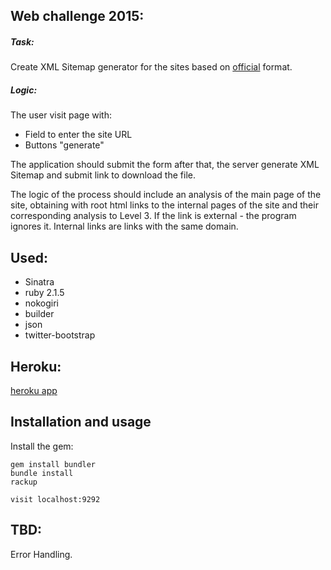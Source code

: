 Web challenge 2015:
---------------
##### Task:
Create XML Sitemap generator for the sites based on [official](http://www.sitemaps.org/protocol.html) format.

##### Logic:

The user visit page with:
* Field to enter the site URL
* Buttons "generate"

The application should submit the form after that, the server generate XML Sitemap and submit
link to download the file.

The logic of the process should include an analysis of the main page of the site, obtaining
with root html links to the internal pages of the site and their corresponding analysis to Level 3.
If the link is external - the program ignores it. Internal links are links with the same domain.

Used:
---------------
* Sinatra
* ruby 2.1.5
* nokogiri
* builder
* json
* twitter-bootstrap

Heroku:
---------------
[heroku app](https://ua-web-challenge-2015.herokuapp.com/)

Installation and usage
---------------
Install the gem:
```
gem install bundler
bundle install
rackup

visit localhost:9292
```

TBD:
---------------
Error Handling.
